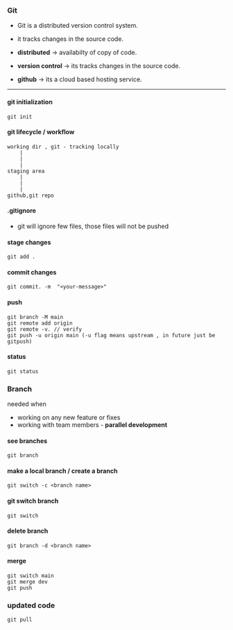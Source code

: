 ### Git

-  Git is a distributed version control system.
- it tracks changes in the source code.

- **distributed** -> availabilty of copy of code.
- **version control** -> its tracks changes in the source code.
- **github** -> its a cloud based hosting service.
---
#### git initialization
```
git init
```

#### git lifecycle / workflow
```
working dir , git - tracking locally
    |
    |
    |
staging area
    |
    |
    |
github,git repo
```
#### .gitignore
- git will ignore few files, those files will not be pushed
#### stage changes
```
git add .
```
#### commit changes
```
git commit. -m  "<your-message>"
```
#### push
```
git branch -M main
git remote add origin
git remote -v. // verify
git push -u origin main (-u flag means upstream , in future just be gitpush)
```
#### status 
```
git status
```

### Branch

needed when
- working on any new feature or fixes
- working with team members - **parallel development**

#### see branches
```
git branch
```

#### make a local branch / create a branch
```
git switch -c <branch name>
```
#### git switch branch 
```
git switch
```
#### delete branch
```
git branch -d <branch name>
```
#### merge
```
git switch main
git merge dev
git push
```

### updated code
```
git pull
```

